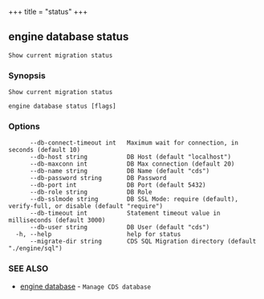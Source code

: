 +++
title = "status"
+++
## engine database status

`Show current migration status`

### Synopsis

`Show current migration status`

```
engine database status [flags]
```

### Options

```
      --db-connect-timeout int   Maximum wait for connection, in seconds (default 10)
      --db-host string           DB Host (default "localhost")
      --db-maxconn int           DB Max connection (default 20)
      --db-name string           DB Name (default "cds")
      --db-password string       DB Password
      --db-port int              DB Port (default 5432)
      --db-role string           DB Role
      --db-sslmode string        DB SSL Mode: require (default), verify-full, or disable (default "require")
      --db-timeout int           Statement timeout value in milliseconds (default 3000)
      --db-user string           DB User (default "cds")
  -h, --help                     help for status
      --migrate-dir string       CDS SQL Migration directory (default "./engine/sql")
```

### SEE ALSO

* [engine database](/cli/engine/database/)	 - `Manage CDS database`


